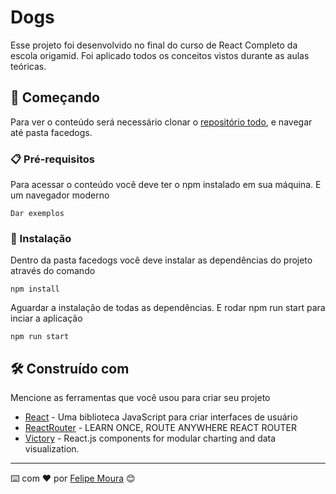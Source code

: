 # Dogs

Esse projeto foi desenvolvido no final do curso de React Completo da escola origamid. Foi aplicado todos os conceitos vistos durante as aulas teóricas.

## 🚀 Começando

Para ver o conteúdo será necessário clonar o [repositório todo](https://github.com/felipemimoura/origamid), e navegar até pasta facedogs.


### 📋 Pré-requisitos

Para acessar o conteúdo você deve ter o npm instalado em sua máquina. E um navegador moderno

```
Dar exemplos
```

### 🔧 Instalação

Dentro da pasta facedogs você deve instalar as dependências do projeto através do comando



```
npm install
```
Aguardar a instalação de todas as dependências. E rodar npm run start para inciar a aplicação

```
npm run start
```


## 🛠️ Construído com

Mencione as ferramentas que você usou para criar seu projeto

* [React](https://pt-br.reactjs.org/) - Uma biblioteca JavaScript para criar interfaces de usuário
* [ReactRouter](https://reactrouter.com/) - LEARN ONCE, ROUTE ANYWHERE
REACT ROUTER
* [Victory](https://formidable.com/open-source/victory/) - React.js components for modular charting and data visualization.




---
⌨️ com ❤️ por [Felipe Moura](https://github.com/felipemimoura) 😊